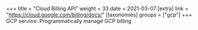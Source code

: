 +++
title = "Cloud Billing API"
weight = 33
date = 2021-03-07
[extra]
link = "https://cloud.google.com/billing/docs/"
[taxonomies]
groups = ["gcp"]
+++
GCP service: Programmatically manage GCP billing

